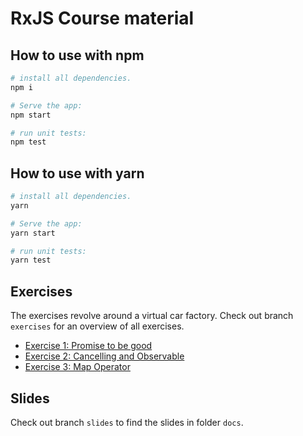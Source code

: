 # RxJS Course material

## How to use with npm

```bash
# install all dependencies.
npm i

# Serve the app:
npm start

# run unit tests:
npm test
```

## How to use with yarn

```bash
# install all dependencies.
yarn

# Serve the app:
yarn start

# run unit tests:
yarn test
```

## Exercises

The exercises revolve around a virtual car factory.
Check out branch `exercises` for an overview of all exercises.

* [Exercise 1: Promise to be good](exercises/EXERCISE01.md)
* [Exercise 2: Cancelling and Observable](exercises/EXERCISE02.md)
* [Exercise 3: Map Operator](exercises/EXERCISE03.md)

## Slides

Check out branch `slides` to find the slides in folder `docs`.
